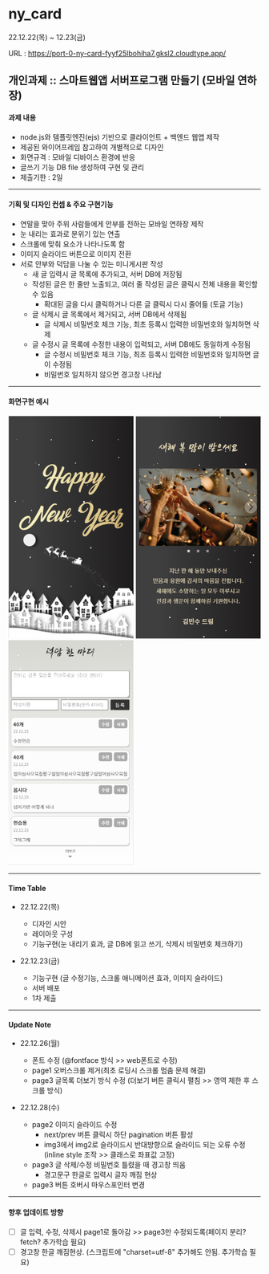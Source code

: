 # ny_card

22.12.22(목) ~ 12.23(금)

URL : https://port-0-ny-card-fyyf25lbohiha7.gksl2.cloudtype.app/

## 개인과제 :: 스마트웹앱 서버프로그램 만들기 (모바일 연하장)

#### 과제 내용
- node.js와 템플릿엔진(ejs) 기반으로 클라이언트 + 백엔드 웹앱 제작
- 제공된 와이어프레임 참고하여 개별적으로 디자인
- 화면규격 : 모바일 디바이스 환경에 반응
- 글쓰기 기능 DB file 생성하여 구현 및 관리
- 제출기한 : 2일
---
#### 기획 및 디자인 컨셉 & 주요 구현기능
- 연말을 맞아 주위 사람들에게 안부를 전하는 모바일 연하장 제작
- 눈 내리는 효과로 분위기 있는 연출
- 스크롤에 맞춰 요소가 나타나도록 함
- 이미지 슬라이드 버튼으로 이미지 전환
- 서로 안부와 덕담을 나눌 수 있는 미니게시판 작성 
    - 새 글 입력시 글 목록에 추가되고, 서버 DB에 저장됨
    - 작성된 글은 한 줄만 노출되고, 여러 줄 작성된 글은 클릭시 전체 내용을 확인할 수 있음
        - 확대된 글을 다시 클릭하거나 다른 글 클릭시 다시 줄어듦 (토글 기능)
    - 글 삭제시 글 목록에서 제거되고, 서버 DB에서 삭제됨
        - 글 삭제시 비밀번호 체크 기능, 최초 등록시 입력한 비밀번호와 일치하면 삭제
    - 글 수정시 글 목록에 수정한 내용이 입력되고, 서버 DB에도 동일하게 수정됨
        - 글 수정시 비밀번호 체크 기능, 최초 등록시 입력한 비밀번호와 일치하면 글이 수정됨
        - 비밀번호 일치하지 않으면 경고창 나타남

---
#### 화면구현 예시

<img src="https://github.com/chunjaeilu/ny_card/blob/master/public/images/%EC%BA%A1%EC%B3%90%EC%9D%B4%EB%AF%B8%EC%A7%80/page1.png?raw=true" width="250"> <img src="https://github.com/chunjaeilu/ny_card/blob/master/public/images/%EC%BA%A1%EC%B3%90%EC%9D%B4%EB%AF%B8%EC%A7%80/page2.png?raw=true" width="250"> <img src="https://github.com/chunjaeilu/ny_card/blob/master/public/images/%EC%BA%A1%EC%B3%90%EC%9D%B4%EB%AF%B8%EC%A7%80/page3.png?raw=true" width="250">

---

#### Time Table

- 22.12.22(목)
  - 디자인 시안
  - 레이아웃 구성
  - 기능구현(눈 내리기 효과, 글 DB에 읽고 쓰기, 삭제시 비밀번호 체크하기)
  
- 22.12.23(금)
  - 기능구현 (글 수정기능, 스크롤 애니메이션 효과, 이미지 슬라이드)
  - 서버 배포
  - 1차 제출
---

#### Update Note

- 22.12.26(월)  
  - 폰트 수정 (@fontface 방식 >> web폰트로 수정)
  - page1 오버스크롤 제거(최초 로딩시 스크롤 멈춤 문제 해결)
  - page3 글목록 더보기 방식 수정 (더보기 버튼 클릭시 펼침 >> 영역 제한 후 스크롤 방식)

- 22.12.28(수)  
  - page2 이미지 슬라이드 수정
    - next/prev 버튼 클릭시 하단 pagination 버튼 활성
    - img3에서 img2로 슬라이드시 반대방향으로 슬라이드 되는 오류 수정 (inline style 조작 >> 클래스로 좌표값 고정)
  - page3 글 삭제/수정 비밀번호 틀렸을 때 경고창 띄움
    - 경고문구 한글로 입력시 글자 깨짐 현상
  - page3 버튼 호버시 마우스포인터 변경
     
---
#### 향후 업데이트 방향
- [ ] 글 입력, 수정, 삭제시 page1로 돌아감 >> page3만 수정되도록(페이지 분리? fetch? 추가학습 필요)
- [ ] 경고창 한글 깨짐현상. (스크립트에 "charset=utf-8" 추가해도 안됨. 추가학습 필요)
